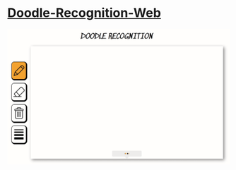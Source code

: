 # [Doodle-Recognition-Web][1]

![Doodle-GIF](https://github.com/Arcady1/Doodle-Recognition-Web/blob/master/img/GitHub-GIF/Animation.gif)


















[1]: https://doodle-recognition-web.glitch.me/

